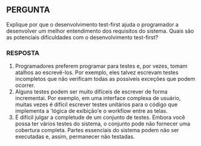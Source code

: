 ## PERGUNTA

Explique por que o desenvolvimento test-first ajuda o programador a desenvolver um melhor entendimento dos requisitos do sistema. Quais são as potenciais dificuldades com o desenvolvimento test-first?

### RESPOSTA

1. Programadores preferem programar para testes e, por vezes, tomam atalhos ao escrevê-los. Por exemplo, eles talvez escrevam testes incompletos que não verificam todas as possíveis exceções que podem ocorrer.
1. Alguns testes podem ser muito difíceis de escrever de forma incrementai. Por exemplo, em uma interface complexa de usuário, muitas vezes é difícil escrever testes unitários para o código que implementa a 'lógica de exibição'e o workfíow entre as telas.
1. É difícil julgar a completude de um conjunto de testes. Embora você possa ter vários testes do sistema, o conjunto pode não fornecer uma cobertura completa. Partes essenciais do sistema podem não ser executadas e, assim, permanecer não testadas.
